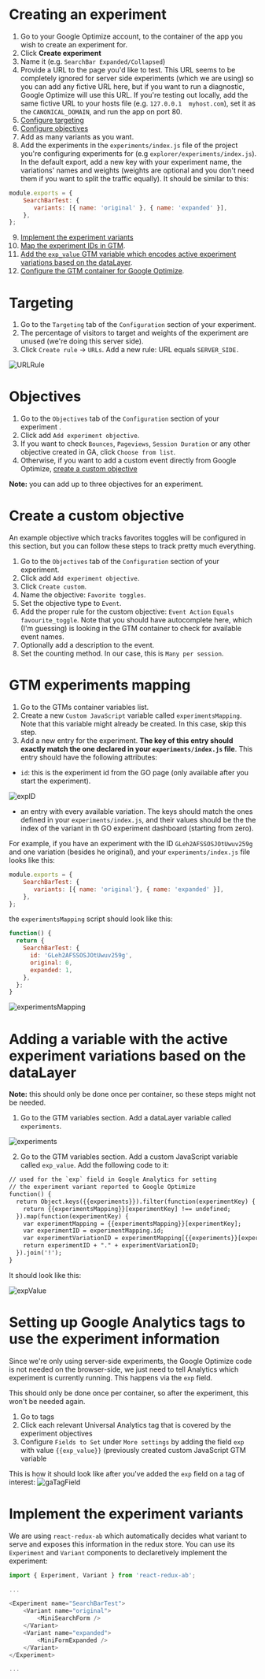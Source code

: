 # Creating an experiment

1. Go to your Google Optimize account, to the container of the app you wish to create an experiment for.
2. Click **Create experiment**
3. Name it (e.g. `SearchBar Expanded/Collapsed`)
4. Provide a URL to the page you'd like to test. This URL seems to be completely ignored for server side experiments (which
we are using) so you can add any fictive URL here, but if you want to run a diagnostic, Google Optimize will use this URL.
If you're testing out locally, add the same fictive URL to your hosts file (e.g. `127.0.0.1  myhost.com`), set it as the `CANONICAL_DOMAIN`,
and run the app on port 80.
5. [Configure targeting](#targeting)
6. [Configure objectives](#objectives)
7. Add as many variants as you want.
8. Add the experiments in the `experiments/index.js` file of the project you're configuring experiments for
(e.g `explorer/experiments/index.js`). In the default export, add a new key with your experiment name,
the variations' names and weights (weights are optional and you don't need them if you want to split
the traffic equally). It should be similar to this:
```javascript
module.exports = {
    SearchBarTest: {
       variants: [{ name: 'original' }, { name: 'expanded' }],
    },
};
```
9. [Implement the experiment variants](#implementation)
10. [Map the experiment IDs in GTM](#gtmMapping).
11. [Add the `exp_value` GTM variable which encodes active experiment variations based on the dataLayer](#exp_value).
12. [Configure the GTM container for Google Optimize](#gtm).

# <a name="targeting">Targeting</a>

1. Go to the `Targeting` tab of the `Configuration` section of your experiment.
2. The percentage of visitors to target and weights of the experiment are unused (we're doing this server side).
3. Click `Create rule` -> `URLs`. Add a new rule: URL equals `SERVER_SIDE.`

![URLRule](./img/URLRule.png)

# <a name="objectives">Objectives</a>

1. Go to the `Objectives` tab of the `Configuration` section of your experiment .
2. Click add `Add experiment objective`.
3. If you want to check `Bounces`, `Pageviews`, `Session Duration` or any other objective created in GA, 
click `Choose from list`.
4. Otherwise, if you want to add a custom event directly from Google Optimize, [create a custom objective](#customObjective)

**Note:** you can add up to three objectives for an experiment.

# <a name="customObjective">Create a custom objective</a>

An example objective which tracks favorites toggles will be configured in this section, but you can follow these steps
to track pretty much everything.

1. Go to the `Objectives` tab of the `Configuration` section of your experiment.
2. Click add `Add experiment objective`.
3. Click `Create custom`.
4. Name the objective: `Favorite toggles`.
5. Set the objective type to `Event`.
6. Add the proper rule for the custom objective: `Event Action` `Equals` `favourite_toggle`. Note that you should 
have autocomplete here, which (I'm guessing) is looking in the GTM container to check for available event names.
7. Optionally add a description to the event.
8. Set the counting method. In our case, this is `Many per session`.

# <a name="gtmMapping">GTM experiments mapping</a>

1. Go to the GTMs container variables list.
2. Create a new `Custom JavaScript` variable called `experimentsMapping`. Note that this variable might already be created. In this case, skip this step.
3. Add a new entry for the experiment. **The key of this entry should exactly match the one declared in your `experiments/index.js` file**. This entry should have the following attributes:
- `id`: this is the experiment id from the GO page (only available after you start the experiment).

![expID](./img/expID.png)
- an entry with every available variation. The keys should match the ones defined in your `experiments/index.js`, and their values should be the the index of the variant in th
GO experiment dashboard (starting from zero).

For example, if you have an experiment with the ID `GLeh2AFSSOSJOtUwuv259g` and one variation (besides he original), and your `experiments/index.js` file looks like this:
```javascript
module.exports = {
    SearchBarTest: {
       variants: [{ name: 'original'}, { name: 'expanded' }],
    },
};
```
the `experimentsMapping` script should look like this:

```javascript
function() {
  return {
    SearchBarTest: {
      id: 'GLeh2AFSSOSJOtUwuv259g',
      original: 0,
      expanded: 1,
    },
  };
}
```
![experimentsMapping](./img/experimentsMapping.png
)

# <a name="exp_value">Adding a variable with the active experiment variations based on the dataLayer</a>

**Note:** this should only be done once per container, so these steps might not be needed.

1. Go to the GTM variables section. Add a dataLayer variable called `experiments`.

![experiments](./img/experiments.png)

2. Go to the GTM variables section. Add a custom JavaScript variable called `exp_value`. Add the following code to it:

```html
// used for the `exp` field in Google Analytics for setting
// the experiment variant reported to Google Optimize
function() {
  return Object.keys({{experiments}}).filter(function(experimentKey) {
    return {{experimentsMapping}}[experimentKey] !== undefined;
  }).map(function(experimentKey) {
    var experimentMapping = {{experimentsMapping}}[experimentKey];
    var experimentID = experimentMapping.id;
    var experimentVariationID = experimentMapping[{{experiments}}[experimentKey]];
	return experimentID + "." + experimentVariationID;
  }).join('!');
}
```
It should look like this:

![expValue](./img/exp_value.png)

# <a name="gtm">Setting up Google Analytics tags to use the experiment information</a>
Since we're only using server-side experiments, the Google Optimize code is not needed on the browser-side, we just need
to tell Analytics which experiment is currently running. This happens via the `exp` field.

This should only be done once per container, so after the experiment, this won't be needed again.
1. Go to tags
2. Click each relevant Universal Analytics tag that is covered by the experiment objectives
3. Configure `Fields to Set` under `More settings` by adding the field `exp` with value `{{exp_value}}` (previously
created custom JavaScript GTM variable

This is how it should look like after you've added the `exp` field on a tag of interest:
![gaTagField](./img/gaTagField.png)

# <a name="implementation">Implement the experiment variants</a>

We are using `react-redux-ab` which automatically decides what variant to serve and exposes this information in the redux store. You can use its `Experiment` and `Variant` components
to declaretively implement the experiment:

```js
import { Experiment, Variant } from 'react-redux-ab';

...

<Experiment name="SearchBarTest">
    <Variant name="original">
        <MiniSearchForm />
    </Variant>
    <Variant name="expanded">
        <MiniFormExpanded />
    </Variant>
</Experiment>

...
```
